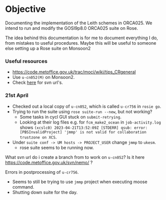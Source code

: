 # Objective
Documenting the implementation of the Leith schemes in ORCA025. We intend to run and modify the GOSI9p8.0 ORCA025 suite on Rose.

The idea behind this documentation is for me to document everything I do, from mistakes to useful procedures. Maybe this will be useful to someone else setting up a Rose suite on Monsoon2

### Useful resources
- https://code.metoffice.gov.uk/trac/moci/wiki/tips_CRgeneral
- Use `u-cn052(M)` on Monsoon2.
- Check [here](https://code.metoffice.gov.uk/trac/home/wiki/ProjectList) for svn url's.


### 21st April
- Checked out a local copy of `u-cn052`, which is called `u-cr756` in `rosie go`.
- Trying to run the suite using `rose suite-run --new`, but not working?
	- Some tasks in cycl GUI stuck on `submit-retrying`.
	- Looking at their log files e.g. for `fcm_make2_ocean` in `job-activity.log` shows `(xcslc0) 2023-04-21T13:52:09Z [STDERR] qsub: error: [PBSInvalidProject] 'jmmp' is not valid for collaboration trustzone on XCS`.
- Under `suite conf -> UM hosts -> PROJECT_USER` change `jmmp` to `ukesm`.
	- rose suite seems to be running now.

What svn url do i create a branch from to work on `u-cn052`? Is it here https://code.metoffice.gov.uk/svn/nemo/  ?

Errors in postprocessing of `u-cr756`.
- Seems to still be trying to use `jmmp` project when executing moose command.
- Shutting down suite for the day.
